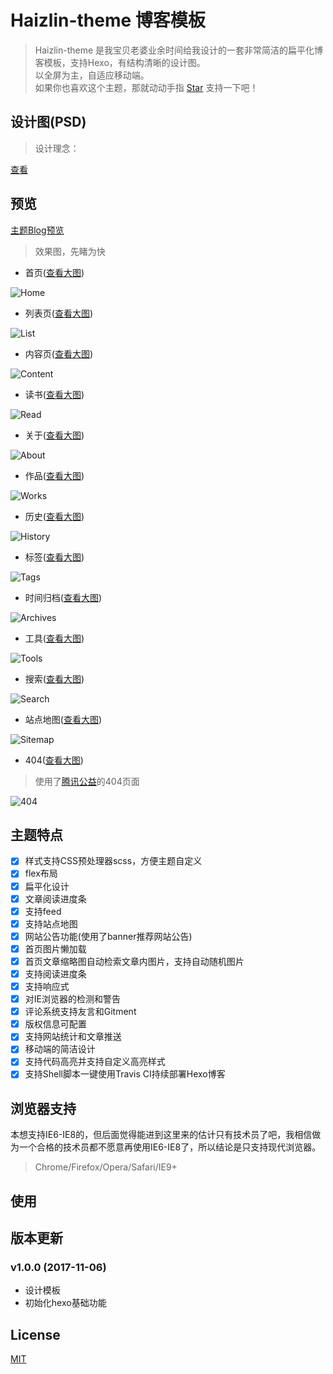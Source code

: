 # Haizlin-theme 博客模板

> Haizlin-theme 是我宝贝老婆业余时间给我设计的一套非常简洁的扁平化博客模板，支持Hexo，有结构清晰的设计图。  
> 以全屏为主，自适应移动端。  
> 如果你也喜欢这个主题，那就动动手指 [Star](https://github.com/haizlin/blog-theme/stargazers) 支持一下吧！  

## 设计图(PSD)
> 设计理念：

[查看](./docs/psd)

## 预览
[主题Blog预览](https://blog.haizlin.cn)

> 效果图，先睹为快  

- 首页([查看大图](https://raw.githubusercontent.com/haizlin/blog-theme/develop/docs/views/Home.png))  

![Home](./docs/views/Home.png)

- 列表页([查看大图](https://raw.githubusercontent.com/haizlin/blog-theme/develop/docs/views/List.png))  

![List](./docs/views/List.png)

- 内容页([查看大图](https://raw.githubusercontent.com/haizlin/blog-theme/develop/docs/views/Content.png))  

![Content](./docs/views/Content.png)

- 读书([查看大图](https://raw.githubusercontent.com/haizlin/blog-theme/develop/docs/views/Read.png))

![Read](./docs/views/Read.png)

- 关于([查看大图](https://raw.githubusercontent.com/haizlin/blog-theme/develop/docs/views/About.png))

![About](./docs/views/About.png)

- 作品([查看大图](https://raw.githubusercontent.com/haizlin/blog-theme/develop/docs/views/Works.png))

![Works](./docs/views/Works.png)

- 历史([查看大图](https://raw.githubusercontent.com/haizlin/blog-theme/develop/docs/views/History.png))

![History](./docs/views/History.png)

- 标签([查看大图](https://raw.githubusercontent.com/haizlin/blog-theme/develop/docs/views/Tags.png))

![Tags](./docs/views/Tags.png)

- 时间归档([查看大图](https://raw.githubusercontent.com/haizlin/blog-theme/develop/docs/views/Archives.png))

![Archives](./docs/views/Archives.png)

- 工具([查看大图](https://raw.githubusercontent.com/haizlin/blog-theme/develop/docs/views/Tools.png))

![Tools](./docs/views/Tools.png)

- 搜索([查看大图](https://raw.githubusercontent.com/haizlin/blog-theme/develop/docs/views/Search.png))

![Search](./docs/views/Search.png)

- 站点地图([查看大图](https://raw.githubusercontent.com/haizlin/blog-theme/develop/docs/views/Sitemap.png))

![Sitemap](./docs/views/Sitemap.png)

- 404([查看大图](https://raw.githubusercontent.com/haizlin/blog-theme/develop/docs/views/404.png))
> 使用了[腾讯公益](http://www.qq.com/404/)的404页面

![404](./docs/views/404.png)

## 主题特点

- [x] 样式支持CSS预处理器scss，方便主题自定义
- [x] flex布局
- [x] 扁平化设计
- [x] 文章阅读进度条
- [x] 支持feed
- [x] 支持站点地图
- [x] 网站公告功能(使用了banner推荐网站公告)
- [x] 首页图片懒加载
- [x] 首页文章缩略图自动检索文章内图片，支持自动随机图片
- [x] 支持阅读进度条
- [x] 支持响应式
- [x] 对IE浏览器的检测和警告
- [x] 评论系统支持友言和Gitment
- [x] 版权信息可配置
- [x] 支持网站统计和文章推送
- [x] 移动端的简洁设计
- [x] 支持代码高亮并支持自定义高亮样式
- [x] 支持Shell脚本一键使用Travis CI持续部署Hexo博客

## 浏览器支持
本想支持IE6-IE8的，但后面觉得能进到这里来的估计只有技术员了吧，我相信做为一个合格的技术员都不愿意再使用IE6-IE8了，所以结论是只支持现代浏览器。

> Chrome/Firefox/Opera/Safari/IE9+  

## 使用

## 版本更新

### v1.0.0 (2017-11-06)
- 设计模板
- 初始化hexo基础功能

## License
[MIT](/LICENSE)
